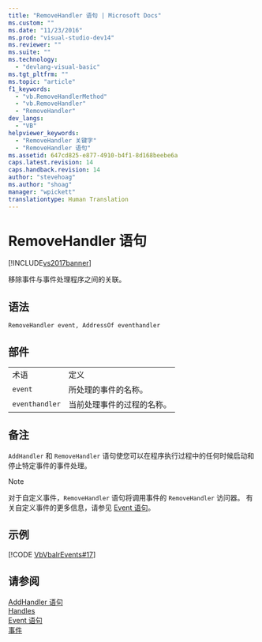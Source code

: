 ```yaml
---
title: "RemoveHandler 语句 | Microsoft Docs"
ms.custom: ""
ms.date: "11/23/2016"
ms.prod: "visual-studio-dev14"
ms.reviewer: ""
ms.suite: ""
ms.technology: 
  - "devlang-visual-basic"
ms.tgt_pltfrm: ""
ms.topic: "article"
f1_keywords: 
  - "vb.RemoveHandlerMethod"
  - "vb.RemoveHandler"
  - "RemoveHandler"
dev_langs: 
  - "VB"
helpviewer_keywords: 
  - "RemoveHandler 关键字"
  - "RemoveHandler 语句"
ms.assetid: 647cd825-e877-4910-b4f1-8d168beebe6a
caps.latest.revision: 14
caps.handback.revision: 14
author: "stevehoag"
ms.author: "shoag"
manager: "wpickett"
translationtype: Human Translation
---
```

# RemoveHandler 语句
[!INCLUDE[vs2017banner](../../../csharp/includes/vs2017banner.md)]

移除事件与事件处理程序之间的关联。  
  
## 语法  
  
```  
RemoveHandler event, AddressOf eventhandler  
```  
  
## 部件  
  
|||  
|-|-|  
|术语|定义|  
|`event`|所处理的事件的名称。|  
|`eventhandler`|当前处理事件的过程的名称。|  
  
## 备注  
 `AddHandler` 和 `RemoveHandler` 语句使您可以在程序执行过程中的任何时候启动和停止特定事件的事件处理。  
  
> [!NOTE]
>  对于自定义事件，`RemoveHandler` 语句将调用事件的 `RemoveHandler` 访问器。  有关自定义事件的更多信息，请参见 [Event 语句](../../../visual-basic/language-reference/statements/event-statement.md)。  
  
## 示例  
 [!CODE [VbVbalrEvents#17](../CodeSnippet/VS_Snippets_VBCSharp/VbVbalrEvents#17)]  
  
## 请参阅  
 [AddHandler 语句](../../../visual-basic/language-reference/statements/addhandler-statement.md)   
 [Handles](../../../visual-basic/language-reference/statements/handles-clause.md)   
 [Event 语句](../../../visual-basic/language-reference/statements/event-statement.md)   
 [事件](../../../visual-basic/programming-guide/language-features/events/events.md)